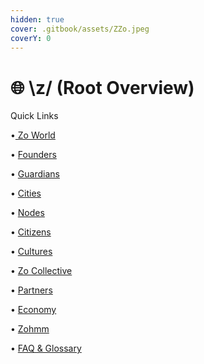 ```yaml
---
hidden: true
cover: .gitbook/assets/ZZo.jpeg
coverY: 0
---
```


# 🌐 \z/ (Root Overview)

Quick Links

•[ Zo World](zo-world.md)

• [Founders](founders.md)

• [Guardians](guardians.md)

• [Cities](cities/)

• [Nodes](zo-nodes/)

• [Citizens](citizens/)

• [Cultures](cultures/)

• [Zo Collective](broken-reference)

• [Partners](partners/)

• [Economy](economy.md)

• [Zohmm](zohmm/)

• [FAQ & Glossary](faq-and-glossary.md)

